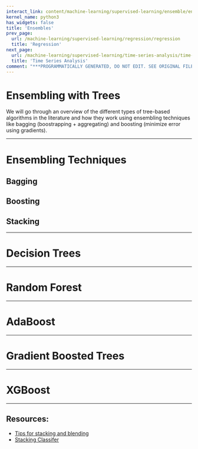 ```yaml
---
interact_link: content/machine-learning/supervised-learning/ensemble/ensemble.ipynb
kernel_name: python3
has_widgets: false
title: 'Ensembles'
prev_page:
  url: /machine-learning/supervised-learning/regression/regression
  title: 'Regression'
next_page:
  url: /machine-learning/supervised-learning/time-series-analysis/time-series-models
  title: 'Time Series Analysis'
comment: "***PROGRAMMATICALLY GENERATED, DO NOT EDIT. SEE ORIGINAL FILES IN /content***"
---
```



# Ensembling with Trees

We will go through an overview of the different types of tree-based algorithms in the literature and how they work using ensembling techniques like bagging (boostrapping + aggregating) and boosting (minimize error using gradients).



---
# Ensembling Techniques





## Bagging



## Boosting



## Stacking



---
# Decision Trees



---
# Random Forest



---
# AdaBoost



---
# Gradient Boosted Trees



---
# XGBoost



---
## Resources:

- [Tips for stacking and blending](https://www.kaggle.com/zaochenye/tips-for-stacking-and-blending)
- [Stacking Classifer](https://www.youtube.com/watch?v=sBrQnqwMpvA)

